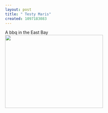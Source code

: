 ```yaml
---
layout: post
title: " Testy Maris"
created: 1097183083
---
```

A bbq in the East Bay <br/><img src="http://www.rolandtanglao.com/media/63265438495484375_pic(23).jpg"  width=320 height=240 />

